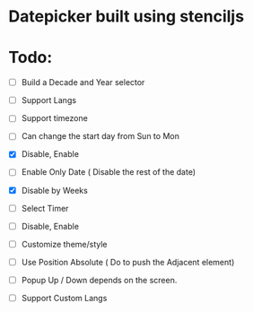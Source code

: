 # Datepicker built using stenciljs

# Todo:
- [ ] Build a Decade and Year selector
- [ ] Support Langs
- [ ] Support timezone

- [ ] Can change the start day from Sun to Mon
- [x] Disable, Enable
- [ ] Enable Only Date ( Disable the rest of the date)
- [x] Disable by Weeks

- [ ] Select Timer
- [ ] Disable, Enable

- [ ] Customize theme/style
- [ ] Use Position Absolute ( Do to push the Adjacent element)
- [ ] Popup Up / Down depends on the screen.

- [ ] Support Custom Langs
